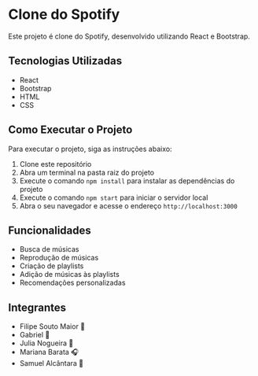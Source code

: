# Clone do Spotify

Este projeto é clone do Spotify, desenvolvido utilizando React e Bootstrap.

## Tecnologias Utilizadas

- React
- Bootstrap
- HTML
- CSS

## Como Executar o Projeto

Para executar o projeto, siga as instruções abaixo:

1. Clone este repositório
2. Abra um terminal na pasta raiz do projeto
3. Execute o comando `npm install` para instalar as dependências do projeto
4. Execute o comando `npm start` para iniciar o servidor local
5. Abra o seu navegador e acesse o endereço `http://localhost:3000`

## Funcionalidades

- Busca de músicas
- Reprodução de músicas
- Criação de playlists
- Adição de músicas às playlists
- Recomendações personalizadas

## Integrantes

- Filipe Souto Maior 🎤
- Gabriel 🎸
- Julia Nogueira 🎵
- Mariana Barata 🎧
- Samuel Alcântara 🎹
